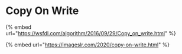# Copy On Write

{% embed url="https://wsfdl.com/algorithm/2016/09/29/Copy_on_write.html" %}

{% embed url="https://imageslr.com/2020/copy-on-write.html" %}
